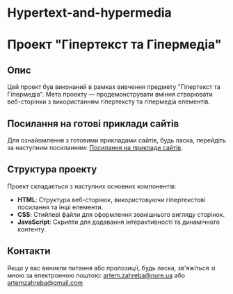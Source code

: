 # Hypertext-and-hypermedia

# Проект "Гіпертекст та Гіпермедіа"

## Опис

Цей проект був виконаний в рамках вивчення предмету "Гіпертекст та Гіпермедіа". Мета проекту — продемонструвати вміння створювати веб-сторінки з використанням гіпертексту та гіпермедіа елементів.

## Посилання на готові приклади сайтів

Для ознайомлення з готовими прикладами сайтів, будь ласка, перейдіть за наступним посиланням: [Посилання на приклади сайтів](https://hypertextandhypermedia.pythonanywhere.com).

## Структура проекту

Проект складається з наступних основних компонентів:
- **HTML**: Структура веб-сторінок, використовуючи гіпертекстові посилання та інші елементи.
- **CSS**: Стийлеві файли для оформлення зовнішнього вигляду сторінок.
- **JavaScript**: Скрипти для додавання інтерактивності та динамічного контенту.

## Контакти

Якщо у вас виникли питання або пропозиції, будь ласка, зв'яжіться зі мною за електронною поштою: artem.zahreba@nure.ua або artemzahreba@gmail.com



